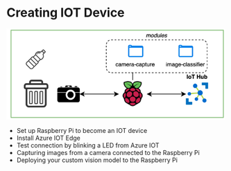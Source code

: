 # Creating IOT Device
![header](img/explain.png)

* Set up Raspberry Pi to become an IOT device
* Install Azure IOT Edge
* Test connection by blinking a LED from Azure IOT
* Capturing images from a camera connected to the Raspberry Pi
* Deploying your custom vision model to the Raspberry Pi 